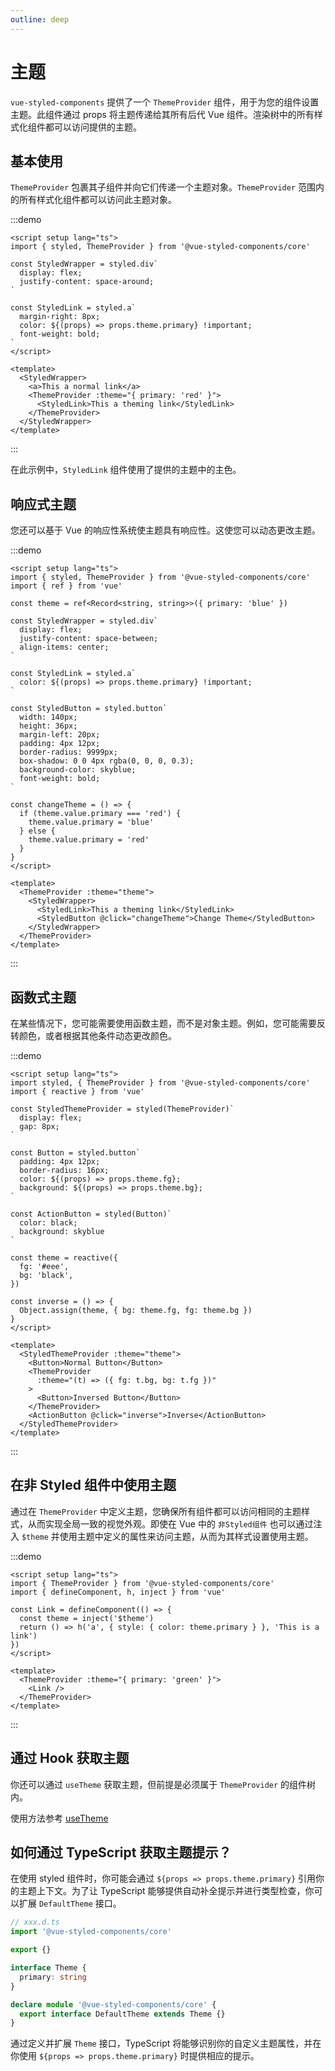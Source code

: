 ```yaml
---
outline: deep
---
```


# 主题

`vue-styled-components` 提供了一个 `ThemeProvider` 组件，用于为您的组件设置主题。此组件通过 props 将主题传递给其所有后代 Vue 组件。渲染树中的所有样式化组件都可以访问提供的主题。

## 基本使用

`ThemeProvider` 包裹其子组件并向它们传递一个主题对象。`ThemeProvider` 范围内的所有样式化组件都可以访问此主题对象。

:::demo

```vue
<script setup lang="ts">
import { styled, ThemeProvider } from '@vue-styled-components/core'

const StyledWrapper = styled.div`
  display: flex;
  justify-content: space-around;
`

const StyledLink = styled.a`
  margin-right: 8px;
  color: ${(props) => props.theme.primary} !important;
  font-weight: bold;
`
</script>

<template>
  <StyledWrapper>
    <a>This a normal link</a>
    <ThemeProvider :theme="{ primary: 'red' }">
      <StyledLink>This a theming link</StyledLink>
    </ThemeProvider>
  </StyledWrapper>
</template>
```

:::

在此示例中，`StyledLink` 组件使用了提供的主题中的主色。

## 响应式主题

您还可以基于 Vue 的响应性系统使主题具有响应性。这使您可以动态更改主题。

:::demo

```vue
<script setup lang="ts">
import { styled, ThemeProvider } from '@vue-styled-components/core'
import { ref } from 'vue'

const theme = ref<Record<string, string>>({ primary: 'blue' })

const StyledWrapper = styled.div`
  display: flex;
  justify-content: space-between;
  align-items: center;
`

const StyledLink = styled.a`
  color: ${(props) => props.theme.primary} !important;
`

const StyledButton = styled.button`
  width: 140px;
  height: 36px;
  margin-left: 20px;
  padding: 4px 12px;
  border-radius: 9999px;
  box-shadow: 0 0 4px rgba(0, 0, 0, 0.3);
  background-color: skyblue;
  font-weight: bold;
`

const changeTheme = () => {
  if (theme.value.primary === 'red') {
    theme.value.primary = 'blue'
  } else {
    theme.value.primary = 'red'
  }
}
</script>

<template>
  <ThemeProvider :theme="theme">
    <StyledWrapper>
      <StyledLink>This a theming link</StyledLink>
      <StyledButton @click="changeTheme">Change Theme</StyledButton>
    </StyledWrapper>
  </ThemeProvider>
</template>
```

:::

## 函数式主题

在某些情况下，您可能需要使用函数主题，而不是对象主题。例如，您可能需要反转颜色，或者根据其他条件动态更改颜色。

:::demo
```vue
<script setup lang="ts">
import styled, { ThemeProvider } from '@vue-styled-components/core'
import { reactive } from 'vue'

const StyledThemeProvider = styled(ThemeProvider)`
  display: flex;
  gap: 8px;
`

const Button = styled.button`
  padding: 4px 12px;
  border-radius: 16px;
  color: ${(props) => props.theme.fg};
  background: ${(props) => props.theme.bg};
`

const ActionButton = styled(Button)`
  color: black;
  background: skyblue
`

const theme = reactive({
  fg: '#eee',
  bg: 'black',
})

const inverse = () => {
  Object.assign(theme, { bg: theme.fg, fg: theme.bg })
}
</script>

<template>
  <StyledThemeProvider :theme="theme">
    <Button>Normal Button</Button>
    <ThemeProvider
      :theme="(t) => ({ fg: t.bg, bg: t.fg })"
    >
      <Button>Inversed Button</Button>
    </ThemeProvider>
    <ActionButton @click="inverse">Inverse</ActionButton>
  </StyledThemeProvider>
</template>
```
:::

## 在非 Styled 组件中使用主题

通过在 `ThemeProvider` 中定义主题，您确保所有组件都可以访问相同的主题样式，从而实现全局一致的视觉外观。即使在 Vue 中的 `非Styled组件` 也可以通过注入 `$theme` 并使用主题中定义的属性来访问主题，从而为其样式设置使用主题。

:::demo

```vue
<script setup lang="ts">
import { ThemeProvider } from '@vue-styled-components/core'
import { defineComponent, h, inject } from 'vue'

const Link = defineComponent(() => {
  const theme = inject('$theme')
  return () => h('a', { style: { color: theme.primary } }, 'This is a link')
})
</script>

<template>
  <ThemeProvider :theme="{ primary: 'green' }">
    <Link />
  </ThemeProvider>
</template>
```

:::

## 通过 Hook 获取主题

你还可以通过 `useTheme` 获取主题，但前提是必须属于 `ThemeProvider` 的组件树内。

使用方法参考 [useTheme](/zh/guide/api/hook)

## 如何通过 TypeScript 获取主题提示？

在使用 styled 组件时，你可能会通过 `${props => props.theme.primary}` 引用你的主题上下文。为了让 TypeScript 能够提供自动补全提示并进行类型检查，你可以扩展 `DefaultTheme` 接口。

```ts
// xxx.d.ts
import '@vue-styled-components/core'

export {}

interface Theme {
  primary: string
}

declare module '@vue-styled-components/core' {
  export interface DefaultTheme extends Theme {}
}
```

通过定义并扩展 `Theme` 接口，TypeScript 将能够识别你的自定义主题属性，并在你使用 `${props => props.theme.primary}` 时提供相应的提示。
